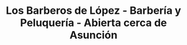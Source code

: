 ---
title: "Los Barberos de López - Barbería y Peluquería - Abierta cerca de Asunción"
url: /asuncion/los-barberos-de-lopez-barberia-y-peluqueria-abierta-cerca-de-asuncion/
shop: Friseur
---
